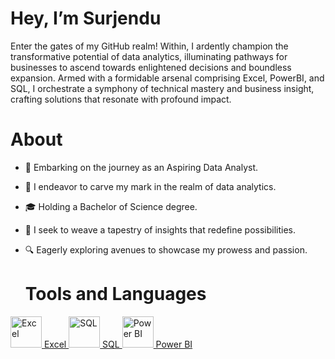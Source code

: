 # Hey, I’m Surjendu

Enter the gates of my GitHub realm! Within, I ardently champion the transformative potential of data analytics, illuminating pathways for businesses to ascend towards enlightened decisions and boundless expansion. Armed with a formidable arsenal comprising Excel, PowerBI, and SQL, I orchestrate a symphony of technical mastery and business insight, crafting solutions that resonate with profound impact.

# About

* 🌟 Embarking on the journey as an Aspiring Data Analyst.
* 🌱 I endeavor to carve my mark in the realm of data analytics.
* 🎓 Holding a Bachelor of Science degree.
* 💼 I seek to weave a tapestry of insights that redefine possibilities.
* 🔍 Eagerly exploring avenues to showcase my prowess and passion.

  # Tools and Languages

<a href="#" class="excel">
  <img src="d-icon-microsoft+excel-1331135715061110002_16" alt="Excel" title="Excel" width="50px" height="50px" />
  Excel
</a>

<a href="#" class="sql">
  <img src="download-icon-file+sql+icon-1320183612970878250_16" alt="SQL" title="SQL" width="50px" height="50px" />
  SQL
</a>

<a href="#" class="power-bi">
  <img src="download-icon-powerbi-1324440216234987756_16" alt="Power BI" title="Power BI" width="50px" height="50px" />
  Power BI
</a>


<!---
Surjendud4/Surjendud4 is a ✨ special ✨ repository because its `README.md` (this file) appears on your GitHub profile.
You can click the Preview link to take a look at your changes.
--->
